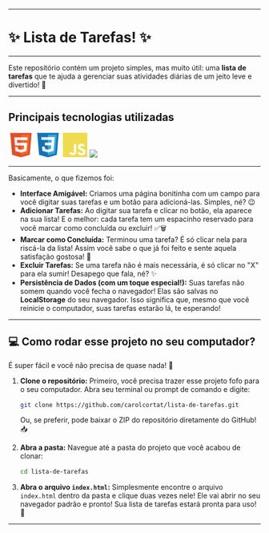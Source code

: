 -----

# ✨ Lista de Tarefas\! ✨

-----

Este repositório contém um projeto simples, mas muito útil: uma **lista de tarefas** que te ajuda a gerenciar suas atividades diárias de um jeito leve e divertido\! 🚀

-----

## Principais tecnologias utilizadas

<div>
  <img src="https://raw.githubusercontent.com/devicons/devicon/master/icons/html5/html5-original.svg" widht="50" height="50">
  <img src="https://raw.githubusercontent.com/devicons/devicon/master/icons/css3/css3-original.svg" widht="50" height="50">
  <img src="https://raw.githubusercontent.com/devicons/devicon/master/icons/javascript/javascript-plain.svg" widht="50" height="50">
  <img src="https://cdn0.iconfinder.com/data/icons/logos-brands-in-colors/128/react-512.png" widht="50" height="50">
</div>

----

Basicamente, o que fizemos foi:

  * **Interface Amigável:** Criamos uma página bonitinha com um campo para você digitar suas tarefas e um botão para adicioná-las. Simples, né? 😉
  * **Adicionar Tarefas:** Ao digitar sua tarefa e clicar no botão, ela aparece na sua lista\! E o melhor: cada tarefa tem um espacinho reservado para você marcar como concluída ou excluir\! ✅🗑️
  * **Marcar como Concluída:** Terminou uma tarefa? É só clicar nela para riscá-la da lista\! Assim você sabe o que já foi feito e sente aquela satisfação gostosa\! 🎉
  * **Excluir Tarefas:** Se uma tarefa não é mais necessária, é só clicar no "X" para ela sumir\! Desapego que fala, né? ✨
  * **Persistência de Dados (com um toque especial\!):** Suas tarefas não somem quando você fecha o navegador\! Elas são salvas no **LocalStorage** do seu navegador. Isso significa que, mesmo que você reinicie o computador, suas tarefas estarão lá, te esperando\!

-----

## 💻 Como rodar esse projeto no seu computador?

É super fácil e você não precisa de quase nada\! 🥳

1.  **Clone o repositório:** Primeiro, você precisa trazer esse projeto fofo para o seu computador. Abra seu terminal ou prompt de comando e digite:

    ```bash
    git clone https://github.com/carolcortat/lista-de-tarefas.git
    ```

    Ou, se preferir, pode baixar o ZIP do repositório diretamente do GitHub\! 📥

2.  **Abra a pasta:** Navegue até a pasta do projeto que você acabou de clonar:

    ```bash
    cd lista-de-tarefas
    ```

3.  **Abra o arquivo `index.html`:** Simplesmente encontre o arquivo `index.html` dentro da pasta e clique duas vezes nele\! Ele vai abrir no seu navegador padrão e pronto\! Sua lista de tarefas estará pronta para uso\! 🚀

-----

